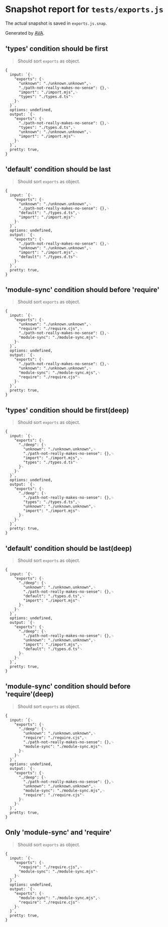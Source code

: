 # Snapshot report for `tests/exports.js`

The actual snapshot is saved in `exports.js.snap`.

Generated by [AVA](https://avajs.dev).

## 'types' condition should be first

> Should sort `exports` as object.

    {
      input: `{␊
        "exports": {␊
          "unknown": "./unknown.unknown",␊
          "./path-not-really-makes-no-sense": {},␊
          "import": "./import.mjs",␊
          "types": "./types.d.ts"␊
        }␊
      }`,
      options: undefined,
      output: `{␊
        "exports": {␊
          "./path-not-really-makes-no-sense": {},␊
          "types": "./types.d.ts",␊
          "unknown": "./unknown.unknown",␊
          "import": "./import.mjs"␊
        }␊
      }`,
      pretty: true,
    }

## 'default' condition should be last

> Should sort `exports` as object.

    {
      input: `{␊
        "exports": {␊
          "unknown": "./unknown.unknown",␊
          "./path-not-really-makes-no-sense": {},␊
          "default": "./types.d.ts",␊
          "import": "./import.mjs"␊
        }␊
      }`,
      options: undefined,
      output: `{␊
        "exports": {␊
          "./path-not-really-makes-no-sense": {},␊
          "unknown": "./unknown.unknown",␊
          "import": "./import.mjs",␊
          "default": "./types.d.ts"␊
        }␊
      }`,
      pretty: true,
    }

## 'module-sync' condition should before 'require'

> Should sort `exports` as object.

    {
      input: `{␊
        "exports": {␊
          "unknown": "./unknown.unknown",␊
          "require": "./require.cjs",␊
          "./path-not-really-makes-no-sense": {},␊
          "module-sync": "./module-sync.mjs"␊
        }␊
      }`,
      options: undefined,
      output: `{␊
        "exports": {␊
          "./path-not-really-makes-no-sense": {},␊
          "unknown": "./unknown.unknown",␊
          "module-sync": "./module-sync.mjs",␊
          "require": "./require.cjs"␊
        }␊
      }`,
      pretty: true,
    }

## 'types' condition should be first(deep)

> Should sort `exports` as object.

    {
      input: `{␊
        "exports": {␊
          "./deep": {␊
            "unknown": "./unknown.unknown",␊
            "./path-not-really-makes-no-sense": {},␊
            "import": "./import.mjs",␊
            "types": "./types.d.ts"␊
          }␊
        }␊
      }`,
      options: undefined,
      output: `{␊
        "exports": {␊
          "./deep": {␊
            "./path-not-really-makes-no-sense": {},␊
            "types": "./types.d.ts",␊
            "unknown": "./unknown.unknown",␊
            "import": "./import.mjs"␊
          }␊
        }␊
      }`,
      pretty: true,
    }

## 'default' condition should be last(deep)

> Should sort `exports` as object.

    {
      input: `{␊
        "exports": {␊
          "./deep": {␊
            "unknown": "./unknown.unknown",␊
            "./path-not-really-makes-no-sense": {},␊
            "default": "./types.d.ts",␊
            "import": "./import.mjs"␊
          }␊
        }␊
      }`,
      options: undefined,
      output: `{␊
        "exports": {␊
          "./deep": {␊
            "./path-not-really-makes-no-sense": {},␊
            "unknown": "./unknown.unknown",␊
            "import": "./import.mjs",␊
            "default": "./types.d.ts"␊
          }␊
        }␊
      }`,
      pretty: true,
    }

## 'module-sync' condition should before 'require'(deep)

> Should sort `exports` as object.

    {
      input: `{␊
        "exports": {␊
          "./deep": {␊
            "unknown": "./unknown.unknown",␊
            "require": "./require.cjs",␊
            "./path-not-really-makes-no-sense": {},␊
            "module-sync": "./module-sync.mjs"␊
          }␊
        }␊
      }`,
      options: undefined,
      output: `{␊
        "exports": {␊
          "./deep": {␊
            "./path-not-really-makes-no-sense": {},␊
            "unknown": "./unknown.unknown",␊
            "module-sync": "./module-sync.mjs",␊
            "require": "./require.cjs"␊
          }␊
        }␊
      }`,
      pretty: true,
    }

## Only 'module-sync' and 'require'

> Should sort `exports` as object.

    {
      input: `{␊
        "exports": {␊
          "require": "./require.cjs",␊
          "module-sync": "./module-sync.mjs"␊
        }␊
      }`,
      options: undefined,
      output: `{␊
        "exports": {␊
          "module-sync": "./module-sync.mjs",␊
          "require": "./require.cjs"␊
        }␊
      }`,
      pretty: true,
    }
